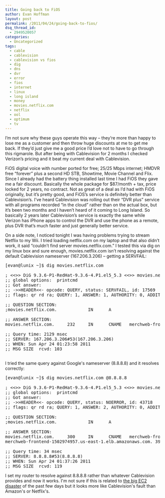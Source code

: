```yaml
---
title: Going back to FiOS
author: Evan Hoffman
layout: post
permalink: /2011/04/24/going-back-to-fios/
dsq_thread_id:
  - 2949520057
categories:
  - Uncategorized
tags:
  - cable
  - cablevision
  - cablevision vs fios
  - dig
  - dns
  - dvr
  - error
  - fios
  - internet
  - linux
  - long island
  - money
  - movies.netflix.com
  - netflix
  - ool
  - optimum
  - tv
---
```

I&#8217;m not sure why these guys operate this way &#8211; they&#8217;re more than happy to lose me as a customer and then throw huge discounts at me to get me back. If they&#8217;d just give me a good price I&#8217;d love not to have to go through this rigmarole. But after being with Cablevision for 2 months I checked Verizon&#8217;s pricing and it beat my current deal with Cablevision.

FiOS digital voice with number ported for free; 25/25 Mbps internet; HMDVR free &#8220;forever&#8221; plus a second HD STB, Showtime, Movie Channel and Flix. Since I already had the battery thing installed last time I had FiOS they gave me a fair discount. Basically the whole package for $87/month + tax, price locked for 2 years, no contract. Not as great of a deal as I&#8217;d had with FiOS originally, but it&#8217;s pretty good, and FiOS&#8217;s service is definitely better than Cablevision&#8217;s. I&#8217;ve heard Cablevision was rolling out their &#8220;DVR plus&#8221; service with all programs recorded &#8220;in the cloud&#8221; rather than on the actual box, but it&#8217;s been two months and I haven&#8217;t heard of it coming to Long Island. So basically 2 years later Cablevision&#8217;s service is exactly the same while Verizon has iPhone apps to control the DVR and use the phone as a remote, plus DVR that&#8217;s much faster and just generally better service.

On a side note, I noticed tonight I was having problems trying to stream Netflix to my Wii. I tried loading netflix.com on my laptop and that also didn&#8217;t work, it said &#8220;couldn&#8217;t find server movies.netflix.com.&#8221; I tested this via dig on my linux box and sure enough, movies.netflix.com isn&#8217;t resolving against the default Cablevision nameserver (167.206.3.206) &#8211; getting a SERVFAIL:

<pre>[evan@lunix ~]$ dig movies.netflix.com

; &lt;&lt;>> DiG 9.3.6-P1-RedHat-9.3.6-4.P1.el5_5.3 &lt;&lt;>> movies.netflix.com
;; global options:  printcmd
;; Got answer:
;; ->>HEADER&lt;&lt;- opcode: QUERY, status: SERVFAIL, id: 17569
;; flags: qr rd ra; QUERY: 1, ANSWER: 1, AUTHORITY: 0, ADDITIONAL: 0

;; QUESTION SECTION:
;movies.netflix.com.            IN      A

;; ANSWER SECTION:
movies.netflix.com.     232     IN      CNAME   merchweb-frontend-1502974957.us-east-1.elb.amazonaws.com.

;; Query time: 2129 msec
;; SERVER: 167.206.3.206#53(167.206.3.206)
;; WHEN: Sun Apr 24 01:23:58 2011
;; MSG SIZE  rcvd: 103

</pre>

I tried the same query against Google's nameserver (8.8.8.8) and it resolves correctly:

<pre>[evan@lunix ~]$ dig movies.netflix.com @8.8.8.8

; &lt;&lt;>> DiG 9.3.6-P1-RedHat-9.3.6-4.P1.el5_5.3 &lt;&lt;>> movies.netflix.com @8.8.8.8
;; global options:  printcmd
;; Got answer:
;; ->>HEADER&lt;&lt;- opcode: QUERY, status: NOERROR, id: 43718
;; flags: qr rd ra; QUERY: 1, ANSWER: 2, AUTHORITY: 0, ADDITIONAL: 0

;; QUESTION SECTION:
;movies.netflix.com.            IN      A

;; ANSWER SECTION:
movies.netflix.com.     300     IN      CNAME   merchweb-frontend-1502974957.us-east-1.elb.amazonaws.com.
merchweb-frontend-1502974957.us-east-1.elb.amazonaws.com. 39 IN A 174.129.220.6

;; Query time: 34 msec
;; SERVER: 8.8.8.8#53(8.8.8.8)
;; WHEN: Sun Apr 24 01:37:26 2011
;; MSG SIZE  rcvd: 119
</pre>

I set my router to resolve against 8.8.8.8 rather than whatever Cablevision provides and now it works. I'm not sure if this is related to <a href="http://news.google.com/news/more?pz=1&#038;cf=all&#038;cf=all&#038;ncl=dXGaFnLxwIuhH4M6TS8iFF_fwl7SM" onclick="_gaq.push(['_trackEvent', 'outbound-article', 'http://news.google.com/news/more?pz=1&cf=all&cf=all&ncl=dXGaFnLxwIuhH4M6TS8iFF_fwl7SM', 'the big EC2 disaster']);" >the big EC2 disaster</a> of the past few days but it looks more like Cablevision's fault than Amazon's or Netflix's.